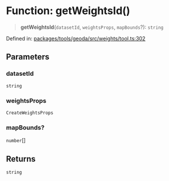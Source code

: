 # Function: getWeightsId()

> **getWeightsId**(`datasetId`, `weightsProps`, `mapBounds`?): `string`

Defined in: [packages/tools/geoda/src/weights/tool.ts:302](https://github.com/GeoDaCenter/openassistant/blob/dc72d81a35cf8e46295657303846fbb4ad891993/packages/tools/geoda/src/weights/tool.ts#L302)

## Parameters

### datasetId

`string`

### weightsProps

`CreateWeightsProps`

### mapBounds?

`number`[]

## Returns

`string`
